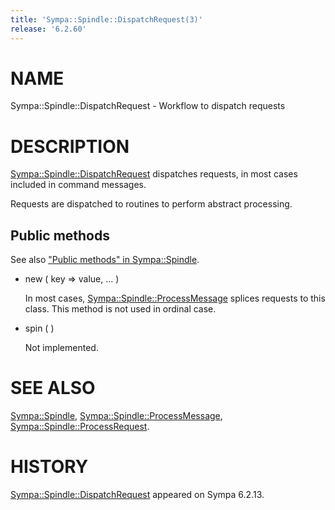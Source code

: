 ```yaml
---
title: 'Sympa::Spindle::DispatchRequest(3)'
release: '6.2.60'
---
```


# NAME

Sympa::Spindle::DispatchRequest -
Workflow to dispatch requests

# DESCRIPTION

[Sympa::Spindle::DispatchRequest](./Sympa-Spindle-DispatchRequest.3.md) dispatches requests, in most cases
included in command messages.

Requests are dispatched to routines to perform abstract processing.

## Public methods

See also ["Public methods" in Sympa::Spindle](./Sympa-Spindle.3.md#public-methods).

- new ( key => value, ... )

    In most cases, [Sympa::Spindle::ProcessMessage](./Sympa-Spindle-ProcessMessage.3.md)
    splices requests to this class.  This method is not used in ordinal case.

- spin ( )

    Not implemented.

# SEE ALSO

[Sympa::Spindle](./Sympa-Spindle.3.md), [Sympa::Spindle::ProcessMessage](./Sympa-Spindle-ProcessMessage.3.md),
[Sympa::Spindle::ProcessRequest](./Sympa-Spindle-ProcessRequest.3.md).

# HISTORY

[Sympa::Spindle::DispatchRequest](./Sympa-Spindle-DispatchRequest.3.md) appeared on Sympa 6.2.13.
